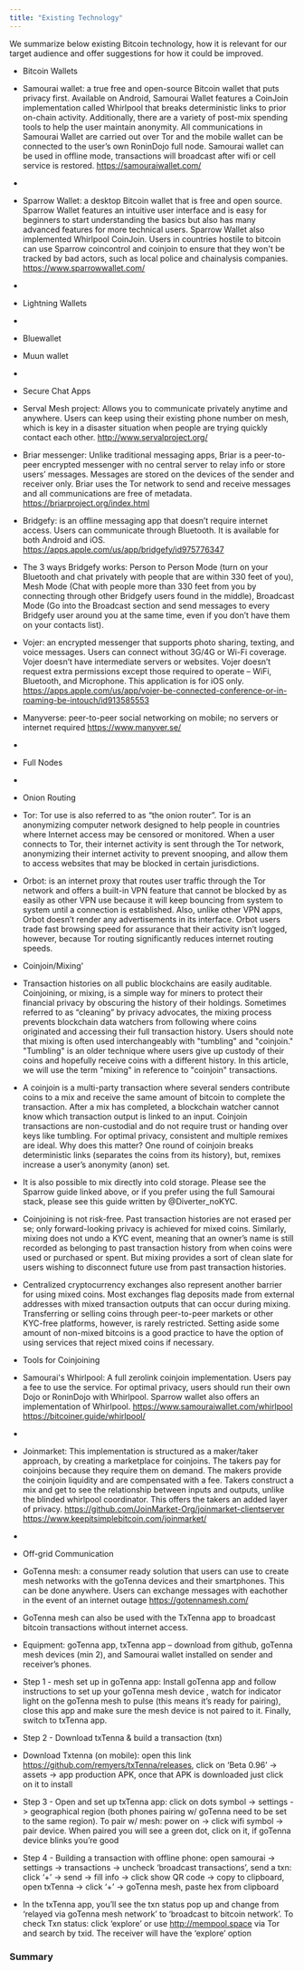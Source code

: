 ```yaml
---
title: "Existing Technology"
---
```


We summarize below existing Bitcoin technology, how it is relevant for our target audience and offer suggestions for how it could be improved.

* Bitcoin Wallets
* Samourai wallet: a true free and open-source Bitcoin wallet that puts privacy first. Available on Android, Samourai Wallet features a CoinJoin implementation called Whirlpool that breaks deterministic links to prior on-chain activity. Additionally, there are a variety of post-mix spending tools to help the user maintain anonymity. All communications in Samourai Wallet are carried out over Tor and the mobile wallet can be connected to the user’s own RoninDojo full node. Samourai wallet can be used in offline mode, transactions will broadcast after wifi or cell service is restored. https://samouraiwallet.com/
*
* Sparrow Wallet: a desktop Bitcoin wallet that is free and open source. Sparrow Wallet features an intuitive user interface and is easy for beginners to start understanding the basics but also has many advanced features for more technical users. Sparrow Wallet also implemented Whirlpool CoinJoin. Users in countries hostile to bitcoin can use Sparrow coincontrol and coinjoin to ensure that they won't be tracked by bad actors, such as local police and chainalysis companies. https://www.sparrowwallet.com/ 
* 
* Lightning Wallets
* 
* Bluewallet
* Muun wallet
* 
* Secure Chat Apps
* Serval Mesh project: Allows you to communicate privately anytime and anywhere. Users can keep using their existing phone number on mesh, which is key in a disaster situation when people are trying quickly contact each other. http://www.servalproject.org/ 
* Briar messenger: Unlike traditional messaging apps, Briar is a peer-to-peer encrypted messenger with no central server to relay info or store users’ messages. Messages are stored on the devices of the sender and receiver only. Briar uses the Tor network to send and receive messages and all communications are free of metadata. https://briarproject.org/index.html
* Bridgefy: is an offline messaging app that doesn’t require internet access. Users can communicate through Bluetooth. It is available for both Android and iOS. https://apps.apple.com/us/app/bridgefy/id975776347
* The 3 ways Bridgefy works: Person to Person Mode (turn on your Bluetooth and chat privately with people that are within 330 feet of you), Mesh Mode (Chat with people more than 330 feet from you by connecting through other Bridgefy users found in the middle), Broadcast Mode (Go into the Broadcast section and send messages to every Bridgefy user around you at the same time, even if you don’t have them on your contacts list).
* Vojer: an encrypted messenger that supports photo sharing, texting, and voice messages. Users can connect without 3G/4G or Wi-Fi coverage. Vojer doesn’t have intermediate servers or websites. Vojer doesn’t request extra permissions except those required to operate – WiFi, Bluetooth, and Microphone. This application is for iOS only. https://apps.apple.com/us/app/vojer-be-connected-conference-or-in-roaming-be-intouch/id913585553
* Manyverse: peer-to-peer social networking on mobile; no servers or internet required https://www.manyver.se/ 
* 
* Full Nodes
* 
* Onion Routing
* Tor: Tor use is also referred to as “the onion router”. Tor is an anonymizing computer network designed to help people in countries where Internet access may be censored or monitored. When a user connects to Tor, their internet activity is sent through the Tor network, anonymizing their internet activity to prevent snooping, and allow them to access websites that may be blocked in certain jurisdictions.
* Orbot: is an internet proxy that routes user traffic through the Tor network and offers a built-in VPN feature that cannot be blocked by as easily as other VPN use because it will keep bouncing from system to system until a connection is established. Also, unlike other VPN apps, Orbot doesn’t render any advertisements in its interface. Orbot users trade fast browsing speed for assurance that their activity isn’t logged, however, because Tor routing significantly reduces internet routing speeds. 

* Coinjoin/Mixing'
* Transaction histories on all public blockchains are easily auditable. Coinjoining, or mixing, is a simple way for miners to protect their financial privacy by obscuring the history of their holdings. Sometimes referred to as “cleaning” by privacy advocates, the mixing process prevents blockchain data watchers from following where coins originated and accessing their full transaction history. Users should note that mixing is often used interchangeably with "tumbling" and "coinjoin." "Tumbling" is an older technique where users give up custody of their coins and hopefully receive coins with a different history. In this article, we will use the term "mixing" in reference to "coinjoin" transactions.
* A coinjoin is a multi-party transaction where several senders contribute coins to a mix and receive the same amount of bitcoin to complete the transaction. After a mix has completed, a blockchain watcher cannot know which transaction output is linked to an input. Coinjoin transactions are non-custodial and do not require trust or handing over keys like tumbling.
For optimal privacy, consistent and multiple remixes are ideal. Why does this matter? One round of coinjoin breaks deterministic links (separates the coins from its history), but, remixes increase a user’s anonymity (anon) set. 
* It is also possible to mix directly into cold storage. Please see the Sparrow guide linked above, or if you prefer using the full Samourai stack, please see this guide written by @Diverter_noKYC.
* Coinjoining is not risk-free. Past transaction histories are not erased per se; only forward-looking privacy is achieved for mixed coins. Similarly, mixing does not undo a KYC event, meaning that an owner’s name is still recorded as belonging to past transaction history from when coins were used or purchased or spent. But mixing provides a sort of clean slate for users wishing to disconnect future use from past transaction histories. 
* Centralized cryptocurrency exchanges also represent another barrier for using mixed coins. Most exchanges flag deposits made from external addresses with mixed transaction outputs that can occur during mixing. Transferring or selling coins through peer-to-peer markets or other KYC-free platforms, however, is rarely restricted. Setting aside some amount of non-mixed bitcoins is a good practice to have the option of using services that reject mixed coins if necessary.

* Tools for Coinjoining

* Samourai's Whirlpool: A full zerolink coinjoin implementation. Users pay a fee to use the service. For optimal privacy, users should run their own Dojo or RoninDojo with Whirlpool.  Sparrow wallet also offers an implementation of Whirlpool. https://www.samouraiwallet.com/whirlpool https://bitcoiner.guide/whirlpool/
*
* Joinmarket: This implementation is structured as a maker/taker approach, by creating a marketplace for coinjoins. The takers pay for coinjoins because they require them on demand. The makers provide the coinjoin liquidity and are compensated with a fee. Takers construct a mix and get to see the relationship between inputs and outputs, unlike the blinded whirlpool coordinator. This offers the takers an added layer of privacy. https://github.com/JoinMarket-Org/joinmarket-clientserver https://www.keepitsimplebitcoin.com/joinmarket/ 
*
* Off-grid Communication

* GoTenna mesh: a consumer ready solution that users can use to create mesh networks with the goTenna devices and their smartphones. This can be done anywhere. Users can exchange messages with eachother in the event of an internet outage https://gotennamesh.com/
* GoTenna mesh can also be used with the TxTenna app to broadcast bitcoin transactions without internet access. 
* Equipment: goTenna app, txTenna app – download from github, goTenna mesh devices (min 2), and Samourai wallet installed on sender and receiver’s phones.
* Step 1 - mesh set up in goTenna app: Install goTenna app and follow instructions to set up your goTenna mesh device , watch for indicator light on the goTenna mesh to pulse (this means it’s ready for pairing), close this app and make sure the mesh device is not paired to it. Finally, switch to txTenna app.
* Step 2 - Download txTenna & build a transaction (txn)
* Download Txtenna (on mobile): open this link https://github.com/remyers/txTenna/releases, click on ‘Beta 0.96’ -> assets -> app production APK, once that APK is downloaded just click on it to install
* Step 3 - Open and set up txTenna app: click on dots symbol -> settings -> geographical region (both phones pairing w/ goTenna need to be set to the same region). To pair w/ mesh: power on -> click wifi symbol -> pair device. When paired you will see a green dot, click on it, if goTenna device blinks you’re good
* Step 4 - Building a transaction with offline phone: open samourai -> settings -> transactions -> uncheck ‘broadcast transactions’, send a txn: click ‘+’ -> send -> fill info -> click show QR code -> copy to clipboard, open txTenna -> click ‘+’ -> goTenna mesh, paste hex from clipboard
* In the txTenna app, you’ll see the txn status pop up and change from ‘relayed via goTenna mesh network’ to ‘broadcast to bitcoin network’. To check Txn status: click ‘explore’ or use http://mempool.space via Tor and search by txid. The receiver will have the ‘explore’ option
### Summary
